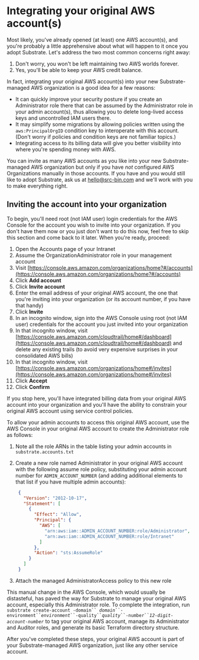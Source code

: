 # Integrating your original AWS account(s)

Most likely, you've already opened (at least) one AWS account(s), and you're probably a little apprehensive about what will happen to it once you adopt Substrate. Let's address the two most common concerns right away:

1. Don't worry, you won't be left maintaining two AWS worlds forever.
2. Yes, you'll be able to keep your AWS credit balance.

In fact, integrating your original AWS account(s) into your new Substrate-managed AWS organization is a good idea for a few reasons:

* It can quickly improve your security posture if you create an Administrator role there that can be assumed by the Administrator role in your admin account(s), thus allowing you to delete long-lived access keys and uncontrolled IAM users there.
* It may simplify some migrations by allowing policies written using the `aws:PrincipalOrgID` condition key to interoperate with this account. (Don't worry if policies and condition keys are not familiar topics.)
* Integrating access to its billing data will give you better visibility into where you're spending money with AWS.

You can invite as many AWS accounts as you like into your new Substrate-managed AWS organization but only if you have _not_ configured AWS Organizations manually in those accounts. If you have and you would still like to adopt Substrate, ask us at [hello@src-bin.com](mailto:hello@src-bin.com) and we'll work with you to make everything right.

## Inviting the account into your organization

To begin, you'll need root (not IAM user) login credentials for the AWS Console for the account you wish to invite into your organization. If you don't have them now or you just don't want to do this now, feel free to skip this section and come back to it later. When you're ready, proceed:

1. Open the Accounts page of your Intranet
2. Assume the OrganizationAdministrator role in your management account
3. Visit [https://console.aws.amazon.com/organizations/home?#/accounts](https://console.aws.amazon.com/organizations/home?#/accounts)
4. Click **Add account**
5. Click **Invite account**
6. Enter the email address of your original AWS account, the one that you're inviting into your organization (or its account number, if you have that handy)
7. Click **Invite**
8. In an incognito window, sign into the AWS Console using root (not IAM user) credentials for the account you just invited into your organization
9. In that incognito window, visit [https://console.aws.amazon.com/cloudtrail/home#/dashboard](https://console.aws.amazon.com/cloudtrail/home#/dashboard) and delete any existing trails (to avoid very expensive surprises in your consolidated AWS bills)
10. In that incognito window, visit [https://console.aws.amazon.com/organizations/home#/invites](https://console.aws.amazon.com/organizations/home#/invites)
11. Click **Accept**
12. Click **Confirm**

If you stop here, you'll have integrated billing data from your original AWS account into your organization and you'll have the ability to constrain your original AWS account using service control policies.

To allow your admin accounts to access this original AWS account, use the AWS Console in your original AWS account to create the Administrator role as follows:

1. Note all the role ARNs in the table listing your admin accounts in `substrate.accounts.txt`
2.  Create a new role named Administrator in your original AWS account with the following assume role policy, substituting your admin account number for `ADMIN_ACCOUNT_NUMBER` (and adding additional elements to that list if you have multiple admin accounts):

    ```json
     {
       "Version": "2012-10-17",
       "Statement": [
         {
           "Effect": "Allow",
           "Principal": {
             "AWS": [
               "arn:aws:iam::ADMIN_ACCOUNT_NUMBER:role/Administrator",
               "arn:aws:iam::ADMIN_ACCOUNT_NUMBER:role/Intranet"
             ]
           },
           "Action": "sts:AssumeRole"
         }
       ]
     }
    ```
3. Attach the managed AdministratorAccess policy to this new role

This manual change in the AWS Console, which would usually be distasteful, has paved the way for Substrate to manage your original AWS account, especially this Administrator role. To complete the integration, run `substrate create-account -domain`` `_`domain`_` ``-environment`` `_`environment`_` ``-quality`` `_`quality`_` ``-number`` `_`12-digit-account-number`_ to tag your original AWS account, manage its Administrator and Auditor roles, and generate its basic Terraform directory structure.

After you've completed these steps, your original AWS account is part of your Substrate-managed AWS organization, just like any other service account.
